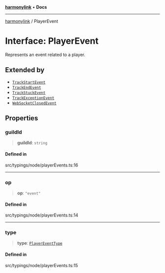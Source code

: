 [**harmonylink**](../README.md) • **Docs**

***

[harmonylink](../globals.md) / PlayerEvent

# Interface: PlayerEvent

Represents an event related to a player.

## Extended by

- [`TrackStartEvent`](TrackStartEvent.md)
- [`TrackEndEvent`](TrackEndEvent.md)
- [`TrackStuckEvent`](TrackStuckEvent.md)
- [`TrackExceptionEvent`](TrackExceptionEvent.md)
- [`WebSocketClosedEvent`](WebSocketClosedEvent.md)

## Properties

### guildId

> **guildId**: `string`

#### Defined in

src/typings/node/playerEvents.ts:16

***

### op

> **op**: `"event"`

#### Defined in

src/typings/node/playerEvents.ts:14

***

### type

> **type**: [`PlayerEventType`](../type-aliases/PlayerEventType.md)

#### Defined in

src/typings/node/playerEvents.ts:15
